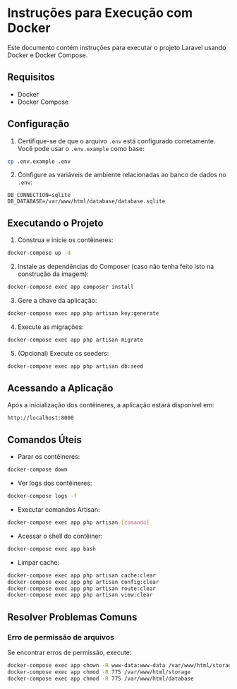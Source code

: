# Instruções para Execução com Docker

Este documento contém instruções para executar o projeto Laravel usando Docker e Docker Compose.

## Requisitos

- Docker
- Docker Compose

## Configuração

1. Certifique-se de que o arquivo `.env` está configurado corretamente. Você pode usar o `.env.example` como base:

```bash
cp .env.example .env
```

2. Configure as variáveis de ambiente relacionadas ao banco de dados no `.env`:

```
DB_CONNECTION=sqlite
DB_DATABASE=/var/www/html/database/database.sqlite
```

## Executando o Projeto

1. Construa e inicie os contêineres:

```bash
docker-compose up -d
```

2. Instale as dependências do Composer (caso não tenha feito isto na construção da imagem):

```bash
docker-compose exec app composer install
```

3. Gere a chave da aplicação:

```bash
docker-compose exec app php artisan key:generate
```

4. Execute as migrações:

```bash
docker-compose exec app php artisan migrate
```

5. (Opcional) Execute os seeders:

```bash
docker-compose exec app php artisan db:seed
```

## Acessando a Aplicação

Após a inicialização dos contêineres, a aplicação estará disponível em:

```
http://localhost:8000
```

## Comandos Úteis

- Parar os contêineres:
```bash
docker-compose down
```

- Ver logs dos contêineres:
```bash
docker-compose logs -f
```

- Executar comandos Artisan:
```bash
docker-compose exec app php artisan [comando]
```

- Acessar o shell do contêiner:
```bash
docker-compose exec app bash
```

- Limpar cache:
```bash
docker-compose exec app php artisan cache:clear
docker-compose exec app php artisan config:clear
docker-compose exec app php artisan route:clear
docker-compose exec app php artisan view:clear
```

## Resolver Problemas Comuns

### Erro de permissão de arquivos

Se encontrar erros de permissão, execute:

```bash
docker-compose exec app chown -R www-data:www-data /var/www/html/storage
docker-compose exec app chmod -R 775 /var/www/html/storage
docker-compose exec app chmod -R 775 /var/www/html/database
``` 